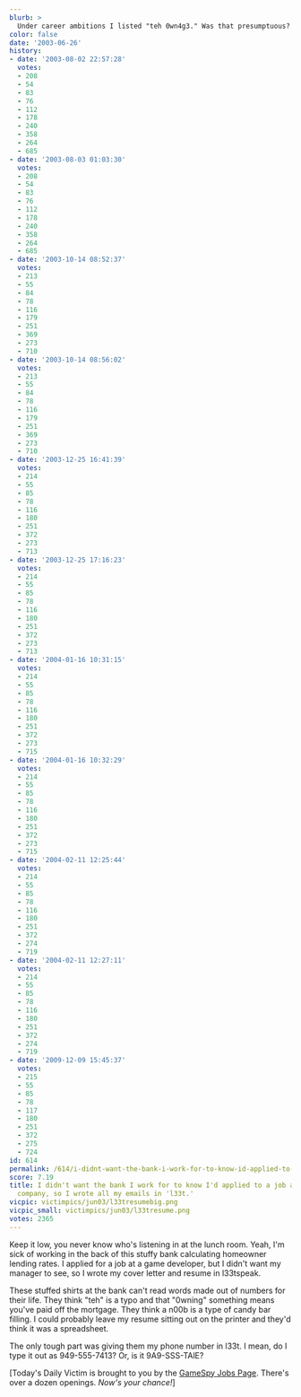 ```yaml
---
blurb: >
  Under career ambitions I listed "teh 0wn4g3." Was that presumptuous?
color: false
date: '2003-06-26'
history:
- date: '2003-08-02 22:57:28'
  votes:
  - 208
  - 54
  - 83
  - 76
  - 112
  - 178
  - 240
  - 358
  - 264
  - 685
- date: '2003-08-03 01:03:30'
  votes:
  - 208
  - 54
  - 83
  - 76
  - 112
  - 178
  - 240
  - 358
  - 264
  - 685
- date: '2003-10-14 08:52:37'
  votes:
  - 213
  - 55
  - 84
  - 78
  - 116
  - 179
  - 251
  - 369
  - 273
  - 710
- date: '2003-10-14 08:56:02'
  votes:
  - 213
  - 55
  - 84
  - 78
  - 116
  - 179
  - 251
  - 369
  - 273
  - 710
- date: '2003-12-25 16:41:39'
  votes:
  - 214
  - 55
  - 85
  - 78
  - 116
  - 180
  - 251
  - 372
  - 273
  - 713
- date: '2003-12-25 17:16:23'
  votes:
  - 214
  - 55
  - 85
  - 78
  - 116
  - 180
  - 251
  - 372
  - 273
  - 713
- date: '2004-01-16 10:31:15'
  votes:
  - 214
  - 55
  - 85
  - 78
  - 116
  - 180
  - 251
  - 372
  - 273
  - 715
- date: '2004-01-16 10:32:29'
  votes:
  - 214
  - 55
  - 85
  - 78
  - 116
  - 180
  - 251
  - 372
  - 273
  - 715
- date: '2004-02-11 12:25:44'
  votes:
  - 214
  - 55
  - 85
  - 78
  - 116
  - 180
  - 251
  - 372
  - 274
  - 719
- date: '2004-02-11 12:27:11'
  votes:
  - 214
  - 55
  - 85
  - 78
  - 116
  - 180
  - 251
  - 372
  - 274
  - 719
- date: '2009-12-09 15:45:37'
  votes:
  - 215
  - 55
  - 85
  - 78
  - 117
  - 180
  - 251
  - 372
  - 275
  - 724
id: 614
permalink: /614/i-didnt-want-the-bank-i-work-for-to-know-id-applied-to-a-job-at-a-gaming-company-so-i-wrote-all-my-emails-in-l33t/
score: 7.19
title: I didn't want the bank I work for to know I'd applied to a job at a gaming
  company, so I wrote all my emails in 'l33t.'
vicpic: victimpics/jun03/l33tresumebig.png
vicpic_small: victimpics/jun03/l33tresume.png
votes: 2365
---
```


Keep it low, you never know who's listening in at the lunch room. Yeah,
I'm sick of working in the back of this stuffy bank calculating
homeowner lending rates. I applied for a job at a game developer, but I
didn't want my manager to see, so I wrote my cover letter and resume in
l33tspeak.

These stuffed shirts at the bank can't read words made out of numbers
for their life. They think "teh" is a typo and that "0wning" something
means you've paid off the mortgage. They think a n00b is a type of candy
bar filling. I could probably leave my resume sitting out on the printer
and they'd think it was a spreadsheet.

The only tough part was giving them my phone number in l33t. I mean, do
I type it out as 949-555-7413? Or, is it 9A9-SSS-TAlE?

\[Today's Daily Victim is brought to you by the [GameSpy Jobs
Page](https://web.archive.org/web/20030626000000/http://www.gamespy.com/jobs).
There's over a dozen openings. *Now's your chance!*\]